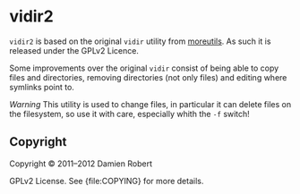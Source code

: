 vidir2
======

`vidir2` is based on the original `vidir` utility from
[moreutils](http://joeyh.name/code/moreutils/). As such it is released
under the GPLv2 Licence.

Some improvements over the original `vidir` consist of being able to copy
files and directories, removing directories (not only files) and editing
where symlinks point to.

*Warning* This utility is used to change files, in particular it can delete
files on the filesystem, so use it with care, especially whith the `-f`
switch!

## Copyright

Copyright © 2011–2012 Damien Robert

GPLv2 License. See {file:COPYING} for more details.
